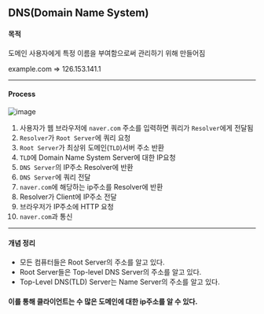 ## DNS(Domain Name System)

#### 목적

도메인 사용자에게 특정 이름을 부여함으로써 관리하기 위해 만들어짐

example.com => 126.153.141.1 

---
#### Process

![image](https://i.imgur.com/6gFzwoZ.png)

1. 사용자가 웹 브라우저에 `naver.com` 주소를 입력하면 쿼리가 `Resolver`에게 전달됨
2. `Resolver`가 `Root Server`에 쿼리 요청
3. `Root Server`가 최상위 도메인(`TLD`)서버 주소 반환
4. `TLD`에 Domain Name System Server에 대한 IP요청
5. `DNS Server`의 IP주소 Resolver에 반환
6. `DNS Server`에 쿼리 전달
7. `naver.com`에 해당하는 ip주소를 Resolver에 반환
8. Resolver가 Client에 IP주소 전달
9. 브라우저가 IP주소에 HTTP 요청
10. `naver.com`과 통신

---

#### 개념 정리
- 모든 컴퓨터들은 Root Server의 주소를 알고 있다.
- Root Server들은 Top-level DNS Server의 주소를 알고 있다.
- Top-Level DNS(TLD) Server는 Name Server의 주소를 알고 있다.

####  이를 통해 클라이언트는 수 많은 도메인에 대한 ip주소를 알 수 있다.
